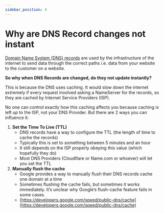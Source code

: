 ```yaml
---
sidebar_position: 4
---
```


# Why are DNS Record changes not instant
[Domain Name System (DNS) records](./what-are-dns-records.md) are used by the infrastructure of the internet to send data through the correct paths i.e. data from your website to the customer on a website.

**So why when DNS Records are changed, do they not update instantly?**

This is because the DNS uses caching. It would slow down the internet extremely if every request involved asking a NameServer for the records, so they are cached by Internet Service Providers (ISP).

No one can control exactly how this caching affects you because caching is left up to the ISP, not your DNS Provider. But there are 2 ways you can influence it:

1.  **Set the Time To Live (TTL)**
    *   DNS records have a way to configure the TTL (the length of time to cache the records)
    *   Typically this is set to something between 5 minutes and an hour
    *   It still depends on the ISP properly obeying this value (which hopefully they do)
    *   Most DNS Providers (Cloudflare or Name.com or whoever) will let you set the TTL
2.  **Manually flush the cache**
    *   Google provides a way to manually flush their DNS records cache one domain at a time
    *   Sometimes flushing the cache fails, but sometimes it works immediately. It’s unclear why Google’s flush-cache feature fails in some cases.
    *   [https://developers.google.com/speed/public-dns/cache](https://developers.google.com/speed/public-dns/cache)